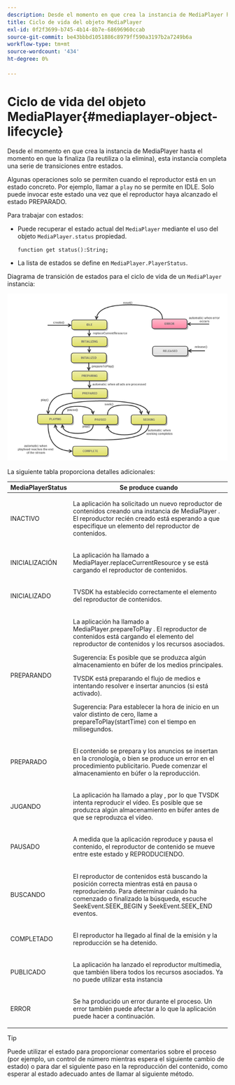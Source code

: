 ```yaml
---
description: Desde el momento en que crea la instancia de MediaPlayer hasta el momento en que la finaliza (la reutiliza o la elimina), esta instancia completa una serie de transiciones entre estados.
title: Ciclo de vida del objeto MediaPlayer
exl-id: 0f2f3699-b745-4b14-8b7e-68696960ccab
source-git-commit: be43bbbd1051886c8979ff590a3197b2a7249b6a
workflow-type: tm+mt
source-wordcount: '434'
ht-degree: 0%

---
```


# Ciclo de vida del objeto MediaPlayer{#mediaplayer-object-lifecycle}

Desde el momento en que crea la instancia de MediaPlayer hasta el momento en que la finaliza (la reutiliza o la elimina), esta instancia completa una serie de transiciones entre estados.

Algunas operaciones solo se permiten cuando el reproductor está en un estado concreto. Por ejemplo, llamar a `play` no se permite en IDLE. Solo puede invocar este estado una vez que el reproductor haya alcanzado el estado PREPARADO.

Para trabajar con estados:

* Puede recuperar el estado actual del `MediaPlayer` mediante el uso del objeto `MediaPlayer.status` propiedad.

   ```
   function get status():String;
   ```

* La lista de estados se define en `MediaPlayer.PlayerStatus`.

Diagrama de transición de estados para el ciclo de vida de un `MediaPlayer` instancia:
<!--<a id="fig_1C55DE3F186F4B36AFFDCDE90379534C"></a>-->

![](assets/player-state-transitions-diagram-flash-1_2_web.png)

La siguiente tabla proporciona detalles adicionales:

<table id="table_426F0093E4214EA88CD72A7796B58DFD"> 
 <thead> 
  <tr> 
   <th colname="col1" class="entry"> <span class="codeph"> MediaPlayerStatus </span> </th> 
   <th colname="col2" class="entry"> Se produce cuando </th> 
  </tr> 
 </thead>
 <tbody> 
  <tr> 
   <td colname="col1"> <span class="codeph"> INACTIVO </span> </td> 
   <td colname="col2"> <p> La aplicación ha solicitado un nuevo reproductor de contenidos creando una instancia de <span class="codeph"> MediaPlayer </span>. El reproductor recién creado está esperando a que especifique un elemento del reproductor de contenidos. </p> </td> 
  </tr> 
  <tr> 
   <td colname="col1"> <span class="codeph"> INICIALIZACIÓN </span> </td> 
   <td colname="col2"> <p>La aplicación ha llamado a <span class="codeph"> MediaPlayer.replaceCurrentResource </span>y se está cargando el reproductor de contenidos. </p> </td> 
  </tr> 
  <tr> 
   <td colname="col1"> <span class="codeph"> INICIALIZADO </span> </td> 
   <td colname="col2"> <p>TVSDK ha establecido correctamente el elemento del reproductor de contenidos. </p> </td> 
  </tr> 
  <tr> 
   <td colname="col1"> <span class="codeph"> PREPARANDO </span> </td> 
   <td colname="col2"> <p>La aplicación ha llamado a <span class="codeph"> MediaPlayer.prepareToPlay </span>. El reproductor de contenidos está cargando el elemento del reproductor de contenidos y los recursos asociados. </p> <p>Sugerencia: Es posible que se produzca algún almacenamiento en búfer de los medios principales. </p> <p>TVSDK está preparando el flujo de medios e intentando resolver e insertar anuncios (si está activado). </p> <p>Sugerencia: Para establecer la hora de inicio en un valor distinto de cero, llame a <span class="codeph"> prepareToPlay(startTime) </span> con el tiempo en milisegundos. </p> </td> 
  </tr> 
  <tr> 
   <td colname="col1"> <span class="codeph"> PREPARADO </span> </td> 
   <td colname="col2"> <p>El contenido se prepara y los anuncios se insertan en la cronología, o bien se produce un error en el procedimiento publicitario. Puede comenzar el almacenamiento en búfer o la reproducción. </p> </td> 
  </tr> 
  <tr> 
   <td colname="col1"> <span class="codeph"> JUGANDO </span> </td> 
   <td colname="col2"> <p>La aplicación ha llamado a <span class="codeph"> play </span>, por lo que TVSDK intenta reproducir el vídeo. Es posible que se produzca algún almacenamiento en búfer antes de que se reproduzca el vídeo. </p> </td> 
  </tr> 
  <tr> 
   <td colname="col1"> <span class="codeph"> PAUSADO </span> </td> 
   <td colname="col2"> <p>A medida que la aplicación reproduce y pausa el contenido, el reproductor de contenido se mueve entre este estado y REPRODUCIENDO. </p> </td> 
  </tr> 
  <tr> 
   <td colname="col1"> <span class="codeph"> BUSCANDO </span> </td> 
   <td colname="col2"> <p>El reproductor de contenidos está buscando la posición correcta mientras está en pausa o reproduciendo. Para determinar cuándo ha comenzado o finalizado la búsqueda, escuche <span class="codeph"> SeekEvent.SEEK_BEGIN </span> y <span class="codeph"> SeekEvent.SEEK_END </span> eventos. </p> </td> 
  </tr> 
  <tr> 
   <td colname="col1"> <span class="codeph"> COMPLETADO </span> </td> 
   <td colname="col2"> <p>El reproductor ha llegado al final de la emisión y la reproducción se ha detenido. </p> </td> 
  </tr> 
  <tr> 
   <td colname="col1"> <span class="codeph"> PUBLICADO </span> </td> 
   <td colname="col2"> <p>La aplicación ha lanzado el reproductor multimedia, que también libera todos los recursos asociados. Ya no puede utilizar esta instancia </p> </td> 
  </tr> 
  <tr> 
   <td colname="col1"> <span class="codeph"> ERROR </span> </td> 
   <td colname="col2"> <p>Se ha producido un error durante el proceso. Un error también puede afectar a lo que la aplicación puede hacer a continuación. </p> </td> 
  </tr> 
 </tbody> 
</table>

>[!TIP]
>
>Puede utilizar el estado para proporcionar comentarios sobre el proceso (por ejemplo, un control de número mientras espera el siguiente cambio de estado) o para dar el siguiente paso en la reproducción del contenido, como esperar al estado adecuado antes de llamar al siguiente método.
